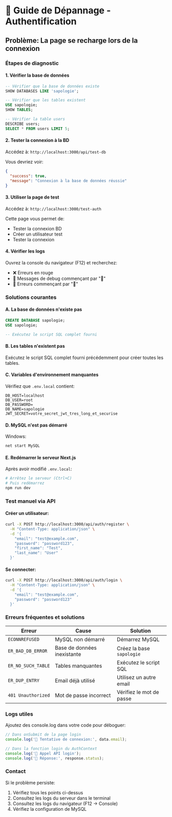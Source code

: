 # 🔧 Guide de Dépannage - Authentification

## Problème: La page se recharge lors de la connexion

### Étapes de diagnostic

#### 1. Vérifier la base de données

```sql
-- Vérifier que la base de données existe
SHOW DATABASES LIKE 'sapologie';

-- Vérifier que les tables existent
USE sapologie;
SHOW TABLES;

-- Vérifier la table users
DESCRIBE users;
SELECT * FROM users LIMIT 5;
```

#### 2. Tester la connexion à la BD

Accédez à: `http://localhost:3000/api/test-db`

Vous devriez voir:
```json
{
  "success": true,
  "message": "Connexion à la base de données réussie"
}
```

#### 3. Utiliser la page de test

Accédez à: `http://localhost:3000/test-auth`

Cette page vous permet de:
- Tester la connexion BD
- Créer un utilisateur test
- Tester la connexion

#### 4. Vérifier les logs

Ouvrez la console du navigateur (F12) et recherchez:
- ❌ Erreurs en rouge
- 🔵 Messages de debug commençant par "🔵"
- 🔴 Erreurs commençant par "🔴"

### Solutions courantes

#### A. La base de données n'existe pas

```sql
CREATE DATABASE sapologie;
USE sapologie;

-- Exécutez le script SQL complet fourni
```

#### B. Les tables n'existent pas

Exécutez le script SQL complet fourni précédemment pour créer toutes les tables.

#### C. Variables d'environnement manquantes

Vérifiez que `.env.local` contient:

```env
DB_HOST=localhost
DB_USER=root
DB_PASSWORD=
DB_NAME=sapologie
JWT_SECRET=votre_secret_jwt_tres_long_et_securise
```

#### D. MySQL n'est pas démarré

Windows:
```bash
net start MySQL
```

#### E. Redémarrer le serveur Next.js

Après avoir modifié `.env.local`:
```bash
# Arrêtez le serveur (Ctrl+C)
# Puis redémarrez
npm run dev
```

### Test manuel via API

#### Créer un utilisateur:
```bash
curl -X POST http://localhost:3000/api/auth/register \
  -H "Content-Type: application/json" \
  -d '{
    "email": "test@example.com",
    "password": "password123",
    "first_name": "Test",
    "last_name": "User"
  }'
```

#### Se connecter:
```bash
curl -X POST http://localhost:3000/api/auth/login \
  -H "Content-Type: application/json" \
  -d '{
    "email": "test@example.com",
    "password": "password123"
  }'
```

### Erreurs fréquentes et solutions

| Erreur | Cause | Solution |
|--------|-------|----------|
| `ECONNREFUSED` | MySQL non démarré | Démarrez MySQL |
| `ER_BAD_DB_ERROR` | Base de données inexistante | Créez la base `sapologie` |
| `ER_NO_SUCH_TABLE` | Tables manquantes | Exécutez le script SQL |
| `ER_DUP_ENTRY` | Email déjà utilisé | Utilisez un autre email |
| `401 Unauthorized` | Mot de passe incorrect | Vérifiez le mot de passe |

### Logs utiles

Ajoutez des console.log dans votre code pour déboguer:

```typescript
// Dans onSubmit de la page login
console.log('🔵 Tentative de connexion:', data.email);

// Dans la fonction login du AuthContext
console.log('🔵 Appel API login');
console.log('🔵 Réponse:', response.status);
```

### Contact

Si le problème persiste:
1. Vérifiez tous les points ci-dessus
2. Consultez les logs du serveur dans le terminal
3. Consultez les logs du navigateur (F12 → Console)
4. Vérifiez la configuration de MySQL
